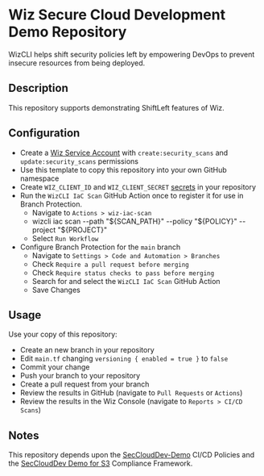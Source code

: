 # Wiz Secure Cloud Development Demo Repository

WizCLI helps shift security policies left by empowering DevOps to prevent insecure resources from being deployed.

## Description

This repository supports demonstrating ShiftLeft features of Wiz.

## Configuration

* Create a [Wiz Service Account](https://docs.wiz.io/wiz-docs/docs/service-accounts-settings) with `create:security_scans` and `update:security_scans` permissions
* Use this template to copy this repository into your own GitHub namespace
* Create `WIZ_CLIENT_ID` and `WIZ_CLIENT_SECRET` [secrets](https://docs.github.com/en/actions/security-guides/using-secrets-in-github-actions) in your repository
* Run the `WizCLI IaC Scan` GitHub Action once to register it for use in Branch Protection.
    * Navigate to `Actions > wiz-iac-scan`
    * wizcli iac scan --path "${SCAN_PATH}" --policy "${POLICY}" --project "${PROJECT}"
    * Select `Run Workflow`
* Configure Branch Protection for the `main` branch
    * Navigate to `Settings > Code and Automation > Branches`
    * Check `Require a pull request before merging`
    * Check `Require status checks to pass before merging`
    * Search for and select the `WizCLI IaC Scan` GitHub Action
    * Save Changes

## Usage

Use your copy of this repository:

* Create an new branch in your repository
* Edit `main.tf` changing `versioning { enabled = true }` to `false`
* Commit your change
* Push your branch to your repository
* Create a pull request from your branch
* Review the results in GitHub (navigate to `Pull Requests` or `Actions`)
* Review the results in the Wiz Console (navigate to `Reports > CI/CD Scans`)

## Notes

This repository depends upon the [SecCloudDev-Demo](https://app.wiz.io/policies/cicd-policies#~(filters~(search~(contains~'SecCloudDev-Demo)))) CI/CD Policies
and the [SecCloudDev Demo for S3](https://app.wiz.io/settings/security-frameworks#~(filters~(search~(contains~'SecCloudDev*20Demo)))) Compliance Framework.



